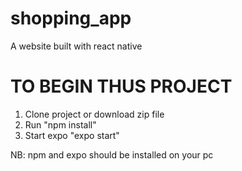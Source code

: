 # shopping_app
A website built with react native

TO BEGIN THUS PROJECT
=====================
1. Clone project or download zip file
2. Run "npm install"
3. Start expo "expo start"

NB: npm and expo should be installed on your pc
